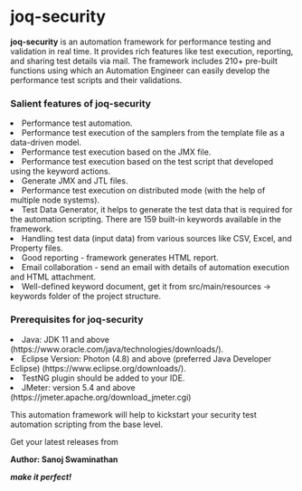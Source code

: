 # joq-security
**joq-security** is an automation framework for performance testing and validation in real time. It provides rich features like test execution, reporting, and sharing test details via mail. The framework includes 210+ pre-built functions using which an Automation Engineer can easily develop the performance test scripts and their validations.

<h3>Salient features of joq-security</h3>
<li> Performance test automation.
<br><li> Performance test execution of the samplers from the template file as a data-driven model.
<br><li> Performance test execution based on the JMX file. 
<br><li> Performance test execution based on the test script that developed using the keyword actions.
<br><li> Generate JMX and JTL files.
<br><li> Performance test execution on distributed mode (with the help of multiple node systems).
<br><li> Test Data Generator, it helps to generate the test data that is required for the automation scripting. There are 159 built-in keywords available in the framework.
<br><li> Handling test data (input data) from various sources like CSV, Excel, and Property files. 
<br><li> Good reporting - framework generates HTML report.  
<br><li> Email collaboration - send an email with details of automation execution and HTML attachment. 
<br><li> Well-defined keyword document, get it from src/main/resources -> keywords folder of the project structure. 

<h3>Prerequisites for joq-security</h3>
<li>Java: JDK 11 and above (https://www.oracle.com/java/technologies/downloads/).
<br><li> Eclipse Version: Photon (4.8) and above (preferred Java Developer Eclipse) (https://www.eclipse.org/downloads/).	
<br><li>TestNG plugin should be added to your IDE.
<br><li> JMeter: version 5.4 and above (https://jmeter.apache.org/download_jmeter.cgi)

This automation framework will help to kickstart your security test automation scripting from the base level.	
	
Get your latest releases from 

**Author: Sanoj Swaminathan**
	
_**make it perfect!**_
